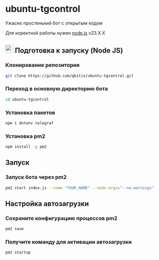 # ubuntu-tgcontrol
Ужасно простенький бот с открытым кодом

Для коректной работы нужен [node.js](https://nodejs.org/) v23.X.X

## <img src="https://icon.icepanel.io/Technology/svg/Node.js.svg" width="25"/> Подготовка к запуску (Node JS)

### Клонирование репозитория
```bash
git clone https://github.com/qbitix/ubuntu-tgcontrol.git
```

### Переход в основную директорию бота
```bash
cd ubuntu-tgcontrol
```

### Установка пакетов
```bash
npm i dotenv telegraf
```

### Установка pm2
```bash
npm install -g pm2
```

## Запуск 
### Запуск бота через pm2
```bash
pm2 start index.js --name "YOUR_NAME" --node-args="--no-warnings"
```
## Настройка автозагрузки

### Сохраните конфигурацию процессов pm2
```bash
pm2 save
```

### Получите команду для активации автозагрузки
```bash
pm2 startup
```
